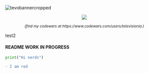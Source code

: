 ![tevobannercropped](https://user-images.githubusercontent.com/106242960/173281058-dd5a7efa-6abd-42c8-a8de-a014a6b139a3.png)
<p align="center">
  <img src="https://www.codewars.com/users/televisionia/badges/large">
</p>
<p align="center"><i><small>(find my codewars at https://www.codewars.com/users/televisionia.)</small></i></p>
<p>test2</p>

<h4>README WORK IN PROGRESS</h4>

```python
print("Hi nerds")
```

```diff
- I am red
```
